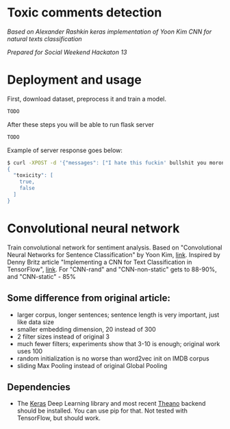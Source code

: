 # Toxic comments detection

*Based on Alexander Rashkin keras implementation of Yoon Kim CNN for natural texts classification*

*Prepared for Social Weekend Hackaton 13*

# Deployment and usage

First, download dataset, preprocess it and train a model.

```bash
TODO
```
After these steps you will be able to run flask server

```bash
TODO
```

Example of server response goes below:
```bash
$ curl -XPOST -d '{"messages": ["I hate this fuckin' bullshit you moron", "Hey, that sounds really nice!"]}' localhost:5000/api
{
  "toxicity": [
    true, 
    false
  ]
}
```

# Convolutional neural network

Train convolutional network for sentiment analysis. Based on "Convolutional Neural Networks for Sentence Classification" by Yoon Kim, [link](http://arxiv.org/pdf/1408.5882v2.pdf). Inspired by Denny Britz article "Implementing a CNN for Text Classification in TensorFlow", [link](http://www.wildml.com/2015/12/implementing-a-cnn-for-text-classification-in-tensorflow/).
For "CNN-rand" and "CNN-non-static" gets to 88-90%, and "CNN-static" - 85%

## Some difference from original article:
* larger corpus, longer sentences; sentence length is very important, just like data size
* smaller embedding dimension, 20 instead of 300
* 2 filter sizes instead of original 3
* much fewer filters; experiments show that 3-10 is enough; original work uses 100
* random initialization is no worse than word2vec init on IMDB corpus
* sliding Max Pooling instead of original Global Pooling

## Dependencies

* The [Keras](http://keras.io/) Deep Learning library and most recent [Theano](http://deeplearning.net/software/theano/install.html#install) backend should be installed. You can use pip for that. 
Not tested with TensorFlow, but should work.
